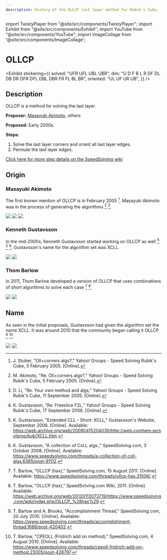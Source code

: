 ```yaml
---
description: History of the OLLCP last layer method for Rubik's Cube.
---
```


import TwistyPlayer from "@site/src/components/TwistyPlayer";
import Exhibit from "@site/src/components/Exhibit";
import YouTube from "@site/src/components/YouTube";
import ImageCollage from '@site/src/components/ImageCollage';

# OLLCP

<Exhibit
stickering={{
    solved: "UFR UFL UBL UBR",
    dim: "U D F B L R DF DL DB DR DFR DFL DBL DBR FR FL BL BR",
    oriented: "UL UF UR UB",
  }}
/>

## Description

OLLCP is a method for solving the last layer.

**Proposer:** [Masayuki Akimoto](CubingContributors/MethodDevelopers.md#akimoto-masayuki), others

**Proposed:** Early 2000s.

**Steps:**

1. Solve the last layer corners and orient all last layer edges.
2. Permute the last layer edges.

[Click here for more step details on the SpeedSolving wiki](https://www.speedsolving.com/wiki/index.php/OLLCP)

## Origin

### Masayuki Akimoto

The first known mention of OLLCP is in February 2005 [^stuber-2005]. Masayuki Akimoto was in the process of generating the algorithms [^akimoto-2005] [^li-2005].

![](img/OLLCP/Akimoto1.png)
![](img/OLLCP/Akimoto2.png)
![](img/OLLCP/Kenneth1.png)

### Kenneth Gustavsson

In the mid-2000s, Kenneth Gustavsson started working on OLLCP as well [^gustavsson-2006-1] [^gustavsson-2006-2] [^gustavsson-2008]. Gustavsson's name for the algorithm set was XCLL.

![](img/OLLCP/Kenneth2.png)
![](img/OLLCP/Kenneth3.png)

### Thom Barlow

In 2011, Thom Barlow developed a version of OLLCP that uses combinations of short algorithms to solve each case [^barlow-2011-1] [^barlow-2011-2].

![](img/OLLCP/Barlow1.png)
![](img/OLLCP/Barlow2.png)

## Name

As seen in the initial proposals, Gustavsson had given the algorithm set the name XCLL. It was around 2010 that the community began calling it OLLCP [^barlow-brooks-2010] [^barlow-2010].

![](img/OLLCP/Name1.png)
![](img/OLLCP/Name2.png)

[^stuber-2005]: J. Stuber, "Oll+corners algs?," Yahoo! Groups - Speed Solving Rubik's Cube, 5 February 2005. [Online].
[^akimoto-2005]: M. Akimoto, "Re: Oll+corners algs?," Yahoo! Groups - Speed Solving Rubik's Cube, 5 February 2005. [Online].
[^li-2005]: D. Li, "Re: Your own method and algs," Yahoo! Groups - Speed Solving Rubik's Cube, 11 September 2005. [Online].
[^gustavsson-2006-1]: K. Gustavsson, "Re: Freeslice F2L," Yahoo! Groups - Speed Solving Rubik's Cube, 17 September 2006. [Online].
[^gustavsson-2006-2]: K. Gustavsson, "Extended CLL - Short: XCLL," Gustavsson's Website, September 2006. [Online]. Available: https://web.archive.org/web/20080415204030/http://web.comhem.se/solgrop/kub/XCLL.htm.
[^gustavsson-2008]: K. Gustavsson, "A collection of CxLL algs.," SpeedSolving.com, 3 October 2008. [Online]. Available: https://www.speedsolving.com/threads/a-collection-of-cxll-algs.6365/post-91112.
[^barlow-2011-1]: T. Barlow, "OLLCP (hax)," SpeedSolving.com, 15 August 2011. [Online]. Available: https://www.speedsolving.com/threads/ollcp-hax.31506/.
[^barlow-2011-2]: T. Barlow, "OLLCP (hax)," SpeedSolving.com Wiki, 2011. [Online]. Available: https://web.archive.org/web/20120113073719/https://www.speedsolving.com/wiki/index.php/OLLCP_%28hax%29.
[^barlow-brooks-2010]: T. Barlow and A. Brooks, "Accomplishment Thread," SpeedSolving.com, 20 July 2010. [Online]. Available: https://www.speedsolving.com/threads/accomplishment-thread.1688/post-420402.
[^barlow-2010]: T. Barlow, "CPEOLL (Fridrich add on method)," SpeedSolving.com, 4 August 2010. [Online]. Available: https://www.speedsolving.com/threads/cpeoll-fridrich-add-on-method.23005/post-428797.